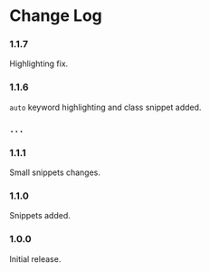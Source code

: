 # Change Log

### 1.1.7

Highlighting fix.


### 1.1.6

`auto` keyword highlighting and class snippet added.

### `...`

### 1.1.1

Small snippets changes.

### 1.1.0

Snippets added.

### 1.0.0

Initial release.